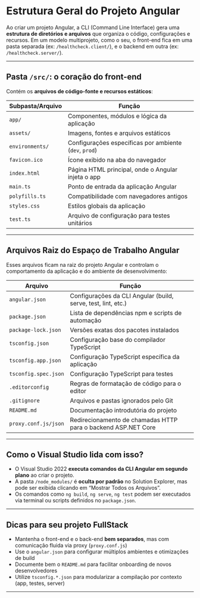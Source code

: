 # Estrutura Geral do Projeto Angular

Ao criar um projeto Angular, a CLI (Command Line Interface) gera uma **estrutura de diretórios e arquivos** que organiza o código, configurações e recursos. Em um modelo multiprojeto, como o seu, o front-end fica em uma pasta separada (ex: `/healthcheck.client/`), e o backend em outra (ex: `/healthcheck.server/`).

---

## Pasta `/src/`: o coração do front-end

Contém os **arquivos de código-fonte e recursos estáticos**:

| Subpasta/Arquivo | Função                                                 |
| ---------------- | ------------------------------------------------------ |
| `app/`           | Componentes, módulos e lógica da aplicação             |
| `assets/`        | Imagens, fontes e arquivos estáticos                   |
| `environments/`  | Configurações específicas por ambiente (`dev`, `prod`) |
| `favicon.ico`    | Ícone exibido na aba do navegador                      |
| `index.html`     | Página HTML principal, onde o Angular injeta o app     |
| `main.ts`        | Ponto de entrada da aplicação Angular                  |
| `polyfills.ts`   | Compatibilidade com navegadores antigos                |
| `styles.css`     | Estilos globais da aplicação                           |
| `test.ts`        | Arquivo de configuração para testes unitários          |

---

## Arquivos Raiz do Espaço de Trabalho Angular

Esses arquivos ficam na raiz do projeto Angular e controlam o comportamento da aplicação e do ambiente de desenvolvimento:

| Arquivo | Função |
| --- | --- |
| `angular.json` | Configurações da CLI Angular (build, serve, test, lint, etc.) |
| `package.json` | Lista de dependências npm e scripts de automação |
| `package-lock.json` | Versões exatas dos pacotes instalados |
| `tsconfig.json` | Configuração base do compilador TypeScript |
| `tsconfig.app.json` | Configuração TypeScript específica da aplicação |
| `tsconfig.spec.json` | Configuração TypeScript para testes |
| `.editorconfig` | Regras de formatação de código para o editor |
| `.gitignore` | Arquivos e pastas ignorados pelo Git |
| `README.md` | Documentação introdutória do projeto |
| `proxy.conf.js/json` | Redirecionamento de chamadas HTTP para o backend ASP.NET Core |

---

## Como o Visual Studio lida com isso?

- O Visual Studio 2022 **executa comandos da CLI Angular em segundo plano** ao criar o projeto.
- A pasta `/node_modules/` é **oculta por padrão** no Solution Explorer, mas pode ser exibida clicando em “Mostrar Todos os Arquivos”.
- Os comandos como `ng build`, `ng serve`, `ng test` podem ser executados via terminal ou scripts definidos no `package.json`.

---

## Dicas para seu projeto FullStack

- Mantenha o front-end e o back-end **bem separados**, mas com comunicação fluida via proxy (`proxy.conf.js`)
- Use o `angular.json` para configurar múltiplos ambientes e otimizações de build
- Documente bem o `README.md` para facilitar onboarding de novos desenvolvedores
- Utilize `tsconfig.*.json` para modularizar a compilação por contexto (app, testes, server)

---
